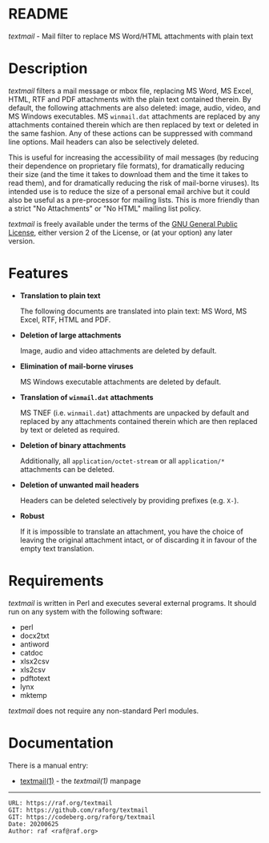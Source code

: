 # README

*textmail* - Mail filter to replace MS Word/HTML attachments with plain text

# Description

*textmail* filters a mail message or mbox file, replacing MS Word, MS Excel,
HTML, RTF and PDF attachments with the plain text contained therein. By
default, the following attachments are also deleted: image, audio, video,
and MS Windows executables. MS `winmail.dat` attachments are replaced by any
attachments contained therein which are then replaced by text or deleted in
the same fashion. Any of these actions can be suppressed with command line
options. Mail headers can also be selectively deleted.

This is useful for increasing the accessibility of mail messages (by
reducing their dependence on proprietary file formats), for dramatically
reducing their size (and the time it takes to download them and the time it
takes to read them), and for dramatically reducing the risk of mail-borne
viruses). Its intended use is to reduce the size of a personal email archive
but it could also be useful as a pre-processor for mailing lists. This is
more friendly than a strict "No Attachments" or "No HTML" mailing list
policy.

*textmail* is freely available under the terms of the [GNU General Public
License](https://www.gnu.org/licenses/), either version 2 of the License, or
(at your option) any later version.

# Features

  * **Translation to plain text**

    The following documents are translated into plain text: MS Word,
    MS Excel, RTF, HTML and PDF.

  * **Deletion of large attachments**

    Image, audio and video attachments are deleted by default.

  * **Elimination of mail-borne viruses**

    MS Windows executable attachments are deleted by default.

  * **Translation of `winmail.dat` attachments**

    MS TNEF (i.e. `winmail.dat`) attachments are unpacked
    by default and replaced by any attachments contained therein which
    are then replaced by text or deleted as required.

  * **Deletion of binary attachments**

    Additionally, all `application/octet-stream` or all
    `application/*` attachments can be deleted.

  * **Deletion of unwanted mail headers**

    Headers can be deleted selectively by providing prefixes (e.g. `X-`).

  * **Robust**

    If it is impossible to translate an attachment, you have the
    choice of leaving the original attachment intact, or of
    discarding it in favour of the empty text translation.

# Requirements

*textmail* is written in Perl and executes several external
programs. It should run on any system with the following software:

  - perl
  - docx2txt
  - antiword
  - catdoc
  - xlsx2csv
  - xls2csv
  - pdftotext
  - lynx
  - mktemp

*textmail* does not require any non-standard Perl modules.

# Documentation

There is a manual entry:

  - [textmail(1)](http://raf.org/textmail/manpages/textmail.1.html) - the *textmail(1)* manpage

--------------------------------------------------------------------------------

    URL: https://raf.org/textmail
    GIT: https://github.com/raforg/textmail
    GIT: https://codeberg.org/raforg/textmail
    Date: 20200625
    Author: raf <raf@raf.org>

